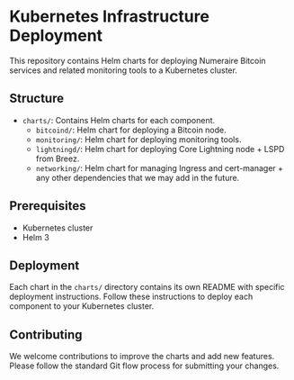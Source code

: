 # Kubernetes Infrastructure Deployment

This repository contains Helm charts for deploying Numeraire Bitcoin services and related monitoring tools to a Kubernetes cluster.

## Structure

- `charts/`: Contains Helm charts for each component.
  - `bitcoind/`: Helm chart for deploying a Bitcoin node.
  - `monitoring/`: Helm chart for deploying monitoring tools.
  - `lightningd/`: Helm chart for deploying Core Lightning node + LSPD from Breez.
  - `networking/`: Helm chart for managing Ingress and cert-manager + any other dependencies that we may add in the future.

## Prerequisites

- Kubernetes cluster
- Helm 3

## Deployment

Each chart in the `charts/` directory contains its own README with specific deployment instructions. Follow these instructions to deploy each component to your Kubernetes cluster.

## Contributing

We welcome contributions to improve the charts and add new features. Please follow the standard Git flow process for submitting your changes.
